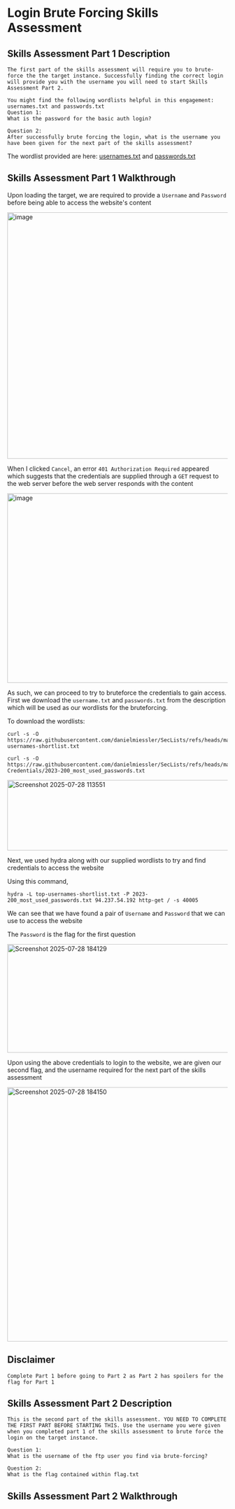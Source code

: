# Login Brute Forcing Skills Assessment

## Skills Assessment Part 1 Description
```
The first part of the skills assessment will require you to brute-force the the target instance. Successfully finding the correct login will provide you with the username you will need to start Skills Assessment Part 2.

You might find the following wordlists helpful in this engagement: usernames.txt and passwords.txt
Question 1:
What is the password for the basic auth login?

Question 2:
After successfully brute forcing the login, what is the username you have been given for the next part of the skills assessment?
```
The wordlist provided are here:
[usernames.txt](https://github.com/danielmiessler/SecLists/blob/master/Usernames/top-usernames-shortlist.txt) and [passwords.txt](https://github.com/danielmiessler/SecLists/blob/master/Passwords/Common-Credentials/2023-200_most_used_passwords.txt)

## Skills Assessment Part 1 Walkthrough

Upon loading the target, we are required to provide a `Username` and `Password` before being able to access the website's content

<img width="1258" height="563" alt="image" src="https://github.com/user-attachments/assets/718a0093-1f27-4036-ae25-385867e5d8f9" />

When I clicked `Cancel`, an error `401 Authorization Required` appeared which suggests that the credentials are supplied through a `GET` request to the web server before the web server responds with the content

<img width="1261" height="433" alt="image" src="https://github.com/user-attachments/assets/a1e83360-f9fa-4b11-80f4-885898f9c319" />

As such, we can proceed to try to bruteforce the credentials to gain access. First we download the `username.txt` and `passwords.txt` from the description which will be used as our wordlists for the bruteforcing.

To download the wordlists:
```
curl -s -O https://raw.githubusercontent.com/danielmiessler/SecLists/refs/heads/master/Usernames/top-usernames-shortlist.txt
```
```
curl -s -O https://raw.githubusercontent.com/danielmiessler/SecLists/refs/heads/master/Passwords/Common-Credentials/2023-200_most_used_passwords.txt
```
<img width="814" height="161" alt="Screenshot 2025-07-28 113551" src="https://github.com/user-attachments/assets/a471e7d2-353f-4165-8537-fa8e6ade91a5" />

Next, we used hydra along with our supplied wordlists to try and find credentials to access the website

Using this command,

```hydra -L top-usernames-shortlist.txt -P 2023-200_most_used_passwords.txt 94.237.54.192 http-get / -s 40005```

We can see that we have found a pair of `Username` and `Password` that we can use to access the website

The `Password` is the flag for the first question

<img width="1082" height="248" alt="Screenshot 2025-07-28 184129" src="https://github.com/user-attachments/assets/610e27c6-9dda-4522-9fc4-b3285666b3e8" />

Upon using the above credentials to login to the website, we are given our second flag, and the username required for the next part of the skills assessment

<img width="1255" height="581" alt="Screenshot 2025-07-28 184150" src="https://github.com/user-attachments/assets/c794d151-62ba-4ce4-9f5c-9a861fe19b07" />

## Disclaimer
```
Complete Part 1 before going to Part 2 as Part 2 has spoilers for the flag for Part 1
```

## Skills Assessment Part 2 Description
```
This is the second part of the skills assessment. YOU NEED TO COMPLETE THE FIRST PART BEFORE STARTING THIS. Use the username you were given when you completed part 1 of the skills assessment to brute force the login on the target instance.

Question 1:
What is the username of the ftp user you find via brute-forcing?

Question 2:
What is the flag contained within flag.txt 
```

## Skills Assessment Part 2 Walkthrough
